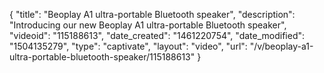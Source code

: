 {
    "title": "Beoplay A1 ultra-portable Bluetooth speaker",
    "description": "Introducing our new Beoplay A1 ultra-portable Bluetooth speaker",
    "videoid": "115188613",
    "date_created": "1461220754",
    "date_modified": "1504135279",
    "type": "captivate",
    "layout": "video",
    "url": "\/v\/beoplay-a1-ultra-portable-bluetooth-speaker\/115188613"
}